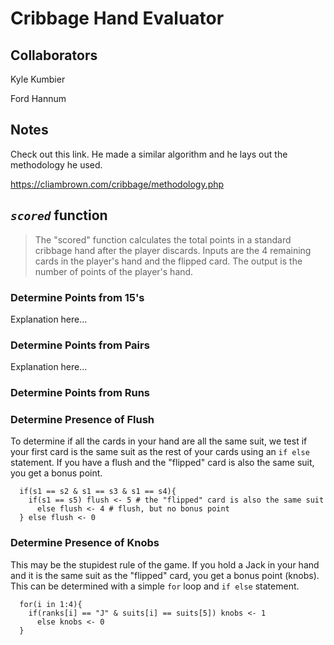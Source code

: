 # Cribbage Hand Evaluator

## Collaborators

Kyle Kumbier

Ford Hannum

## Notes

Check out this link. He made a similar algorithm and he lays out the methodology he used.

https://cliambrown.com/cribbage/methodology.php

## *`scored`* function

> The "scored" function calculates the total points in a standard cribbage hand after the player discards. Inputs are the 4 remaining cards in the player's hand and the flipped card. The output is the number of points of the player's hand.

### Determine Points from 15's

Explanation here...

### Determine Points from Pairs

Explanation here...

### Determine Points from Runs



### Determine Presence of Flush

To determine if all the cards in your hand are all the same suit, we test if your first card is the same suit as the rest of your cards using an `if else` statement. If you have a flush and the "flipped" card is also the same suit, you get a bonus point.

```
  if(s1 == s2 & s1 == s3 & s1 == s4){
    if(s1 == s5) flush <- 5 # the "flipped" card is also the same suit
      else flush <- 4 # flush, but no bonus point
  } else flush <- 0
```

### Determine Presence of Knobs

This may be the stupidest rule of the game. If you hold a Jack in your hand and it is the same suit as the "flipped" card, you get a bonus point (knobs). This can be determined with a simple `for` loop and `if else` statement.

```
  for(i in 1:4){
    if(ranks[i] == "J" & suits[i] == suits[5]) knobs <- 1
      else knobs <- 0
  }
```